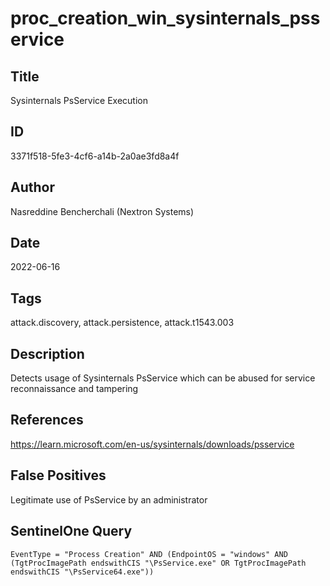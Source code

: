 # proc_creation_win_sysinternals_psservice

## Title
Sysinternals PsService Execution

## ID
3371f518-5fe3-4cf6-a14b-2a0ae3fd8a4f

## Author
Nasreddine Bencherchali (Nextron Systems)

## Date
2022-06-16

## Tags
attack.discovery, attack.persistence, attack.t1543.003

## Description
Detects usage of Sysinternals PsService which can be abused for service reconnaissance and tampering

## References
https://learn.microsoft.com/en-us/sysinternals/downloads/psservice

## False Positives
Legitimate use of PsService by an administrator

## SentinelOne Query
```
EventType = "Process Creation" AND (EndpointOS = "windows" AND (TgtProcImagePath endswithCIS "\PsService.exe" OR TgtProcImagePath endswithCIS "\PsService64.exe"))

```